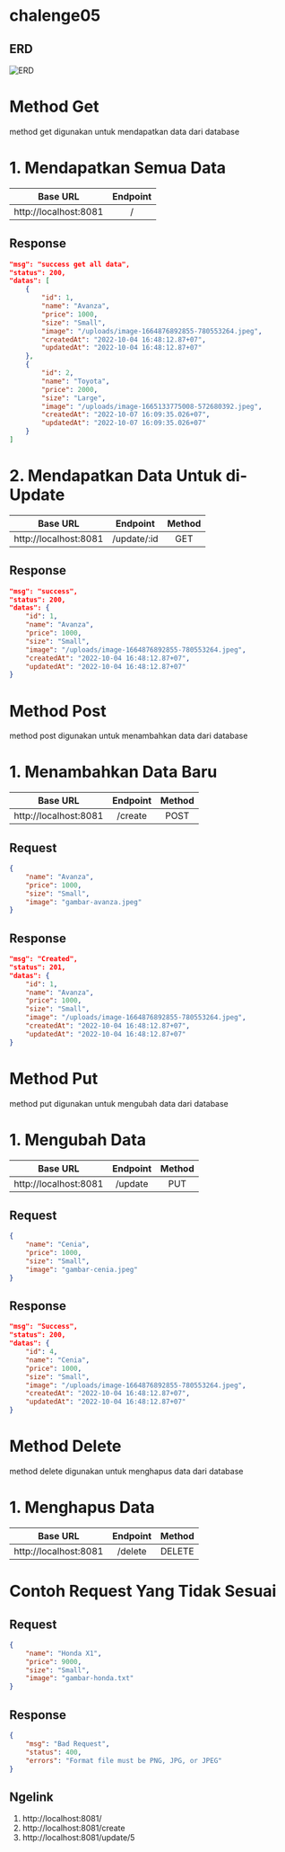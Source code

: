 # chalenge05

## ERD 
![ERD](https://user-images.githubusercontent.com/86102334/194604883-76f02fd4-653b-4eb8-a91c-0dc9f96d53dd.jpeg)

# Method Get
method get digunakan untuk mendapatkan data dari database

# 1. Mendapatkan Semua Data

| Base URL | Endpoint |
| -------- | :-----: |
| http://localhost:8081 | / |

## Response

```json
"msg": "success get all data",
"status": 200,
"datas": [
    {
        "id": 1,
        "name": "Avanza",
        "price": 1000,
        "size": "Small",
        "image": "/uploads/image-1664876892855-780553264.jpeg",
        "createdAt": "2022-10-04 16:48:12.87+07",
        "updatedAt": "2022-10-04 16:48:12.87+07"
    },
    {
        "id": 2,
        "name": "Toyota",
        "price": 2000,
        "size": "Large",
        "image": "/uploads/image-1665133775008-572680392.jpeg",
        "createdAt": "2022-10-07 16:09:35.026+07",
        "updatedAt": "2022-10-07 16:09:35.026+07"
    }
]
```


# 2. Mendapatkan Data Untuk di-Update

| Base URL | Endpoint | Method |
| -------- | :------: | :--: |
| http://localhost:8081 | /update/:id | GET |

## Response

```json
"msg": "success",
"status": 200,
"datas": {
    "id": 1,
    "name": "Avanza",
    "price": 1000,
    "size": "Small",
    "image": "/uploads/image-1664876892855-780553264.jpeg",
    "createdAt": "2022-10-04 16:48:12.87+07",
    "updatedAt": "2022-10-04 16:48:12.87+07"
}
```


# Method Post

method post digunakan untuk menambahkan data dari database

# 1. Menambahkan Data Baru

| Base URL | Endpoint | Method |
| -------- | :------: | :---: |
| http://localhost:8081 | /create | POST |

## Request

```json
{
    "name": "Avanza",
    "price": 1000,
    "size": "Small",
    "image": "gambar-avanza.jpeg"
}
```


## Response

```json
"msg": "Created",
"status": 201,
"datas": {
    "id": 1,
    "name": "Avanza",
    "price": 1000,
    "size": "Small",
    "image": "/uploads/image-1664876892855-780553264.jpeg",
    "createdAt": "2022-10-04 16:48:12.87+07",
    "updatedAt": "2022-10-04 16:48:12.87+07"
}
```


# Method Put

method put digunakan untuk mengubah data dari database

# 1. Mengubah Data

| Base URL | Endpoint | Method |
| -------- | :------: | :---: |
| http://localhost:8081 | /update | PUT |

## Request

```json
{
    "name": "Cenia",
    "price": 1000,
    "size": "Small",
    "image": "gambar-cenia.jpeg"
}
```

## Response

``` json
"msg": "Success",
"status": 200,
"datas": {
    "id": 4,
    "name": "Cenia",
    "price": 1000,
    "size": "Small",
    "image": "/uploads/image-1664876892855-780553264.jpeg",
    "createdAt": "2022-10-04 16:48:12.87+07",
    "updatedAt": "2022-10-04 16:48:12.87+07"
}
```

# Method Delete

method delete digunakan untuk menghapus data dari database

# 1. Menghapus Data

| Base URL | Endpoint | Method |
| -------- | :------: | :---: |
| http://localhost:8081 | /delete | DELETE |


# Contoh Request Yang Tidak Sesuai

## Request

``` json
{
    "name": "Honda X1",
    "price": 9000,
    "size": "Small",
    "image": "gambar-honda.txt"
}
```

## Response

```json
{
    "msg": "Bad Request",
    "status": 400,
    "errors": "Format file must be PNG, JPG, or JPEG"
}
```

## Ngelink
1. http://localhost:8081/
2. http://localhost:8081/create
3. http://localhost:8081/update/5






